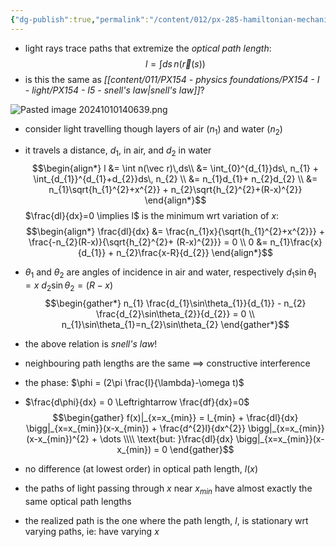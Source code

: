 ```yaml
---
{"dg-publish":true,"permalink":"/content/012/px-285-hamiltonian-mechanics-and-fluid-dynamics/b-variational-principles/px-285-b2-fermat-s-law-in-optics/","created":"2024-11-25T10:50:32.000+00:00","updated":"2024-11-26T13:00:34.504+00:00"}
---
```


- light rays trace paths that extremize the *optical path length*: 
$$l = \int ds\, n(\vec r(s))$$
- is this the same as *[[content/011/PX154 - physics foundations/PX154 - I - light/PX154 - I5 - snell's law\|snell's law]]*?

![Pasted image 20241010140639.png](/img/user/pics/Pasted%20image%2020241010140639.png)

-  consider light travelling though layers of air $(n_1)$ and water $(n_2)$
- it travels a distance, $d_{1}$, in air, and $d_{2}$ in water
$$\begin{align*}
	l &= \int n(\vec r)\,ds\\
	&= \int_{0}^{d_{1}}ds\, n_{1} + \int_{d_{1}}^{d_{1}+d_{2}}ds\, n_{2} \\
	&= n_{1}d_{1}+ n_{2}d_{2} \\
	&= n_{1}\sqrt{h_{1}^{2}+x^{2}} + n_{2}\sqrt{h_{2}^{2}+(R-x)^{2}}
\end{align*}$$
$\frac{dl}{dx}=0 \implies l$ is the minimum wrt variation of $x:$ 
$$\begin{align*}
	\frac{dl}{dx} &= \frac{n_{1}x}{\sqrt{h_{1}^{2}+x^{2}}} + \frac{-n_{2}(R-x)}{\sqrt{h_{2}^{2}+ (R-x)^{2}}} = 0 \\
	 0 &= n_{1}\frac{x}{d_{1}} + n_{2}\frac{x-R}{d_{2}}
\end{align*}$$
- $\theta_1$ and $\theta_2$ are angles of incidence in air and water, respectively
	$d_{1}\sin\theta_{1}=x$
	$d_{2}\sin\theta_{2}=(R-x)$ 
$$\begin{gather*}
	n_{1} \frac{d_{1}\sin\theta_{1}}{d_{1}} - n_{2} \frac{d_{2}\sin\theta_{2}}{d_{2}} = 0 \\
	n_{1}\sin\theta_{1}=n_{2}\sin\theta_{2}
	\end{gather*}$$
- the above relation is *snell's law*!

- neighbouring path lengths are the same $\implies$ constructive interference

- the phase: $\phi = (2\pi \frac{l}{\lambda}-\omega t)$
- $\frac{d\phi}{dx} = 0 \Leftrightarrow \frac{df}{dx}=0$
$$\begin{gather}
	f(x)|_{x=x_{min}} = l_{min} + \frac{dl}{dx} \bigg|_{x=x_{min}}(x-x_{min}) + \frac{d^{2}l}{dx^{2}} \bigg|_{x=x_{min}}(x-x_{min})^{2} + \dots \\\\
	\text{but: }\frac{dl}{dx} \bigg|_{x=x_{min}}(x-x_{min}) = 0
\end{gather}$$ 
- no difference (at lowest order) in optical path length, $l(x)$
- the paths of light passing through $x$ near $x_{min}$ have almost exactly the same optical path lengths 
- the realized path is the one where the path length, $l$, is stationary wrt varying paths, ie: have varying $x$